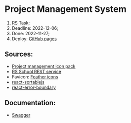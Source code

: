 # Project Management System

1. [RS Task](https://github.com/rolling-scopes-school/tasks/blob/master/tasks/react/project-management-system-EN.md);
2. Deadline: 2022-12-06;
3. Done: 2022-11-27;
4. Deploy: [GitHub pages](https://emp74ark.github.io/pma/)

## Sources:
- [Project management icon pack](https://www.flaticon.com/packs/project-management-82/2)
- [RS School REST service](https://github.com/vitaly-sazonov/kanban-rest)
- Favicon: [Feather icons](https://iconer.app/feather/)
- [react-sortablejs](https://github.com/SortableJS/react-sortablejs)
- [react-error-boundary](https://www.npmjs.com/package/react-error-boundary)

## Documentation:
- [Swagger](https://hidden-spire-47117.herokuapp.com/docs/static/index.html)